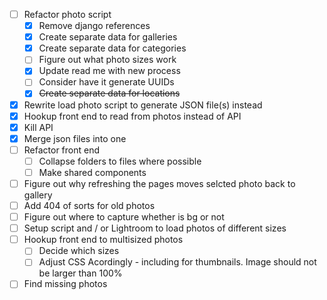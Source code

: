 - [ ] Refactor photo script
    - [x] Remove django references
    - [x] Create separate data for galleries
    - [x] Create separate data for categories
    - [ ] Figure out what photo sizes work
    - [x] Update read me with new process
    - [ ] Consider have it generate UUIDs
    - [x] ~~Create separate data for locations~~
- [x] Rewrite load photo script to generate JSON file(s) instead
- [x] Hookup front end to read from photos instead of API
- [x] Kill API
- [x] Merge json files into one
- [ ] Refactor front end
    - [ ] Collapse folders to files where possible
    - [ ] Make shared components 
- [ ] Figure out why refreshing the pages moves selcted photo back to gallery
- [ ] Add 404 of sorts for old photos
- [ ] Figure out where to capture whether is bg or not
- [ ] Setup script and / or Lightroom to load photos of different sizes
- [ ] Hookup front end to multisized photos
    - [ ] Decide which sizes
    - [ ] Adjust CSS Acordingly - including for thumbnails. Image should not be larger than 100%
- [ ] Find missing photos